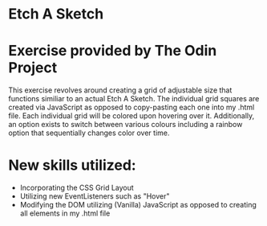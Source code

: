 # Etch A Sketch
# Exercise provided by The Odin Project

This exercise revolves around creating a grid of adjustable size that functions similiar to an actual Etch A Sketch.
The individual grid squares are created via JavaScript as opposed to copy-pasting each one into my .html file.
Each individual grid will be colored upon hovering over it.
Additionally, an option exists to switch between various colours including a rainbow option that sequentially changes color over time.

# New skills utilized:
- Incorporating the CSS Grid Layout
- Utilizing new EventListeners such as "Hover"
- Modifying the DOM utilizing (Vanilla) JavaScript as opposed to creating all elements in my .html file
